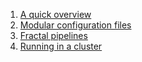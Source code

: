 1. [A quick overview](tutorial-1.md)
2. [Modular configuration files](tutorial-2.md)
3. [Fractal pipelines](tutorial-3.md)
4. [Running in a cluster](tutorial-4.md)
